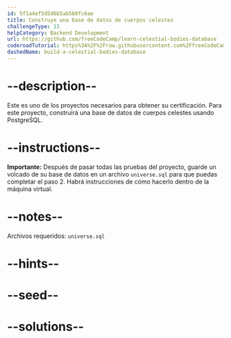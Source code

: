 ```yaml
---
id: 5f1a4ef5d5d6b5ab580fc6ae
title: Construye una base de datos de cuerpos celestes
challengeType: 13
helpCategory: Backend Development
url: https://github.com/freeCodeCamp/learn-celestial-bodies-database
coderoadTutorial: https%3A%2F%2Fraw.githubusercontent.com%2FfreeCodeCamp%2Flearn-celestial-bodies-database%2Fmain%2Ftutorial.json
dashedName: build-a-celestial-bodies-database
---
```


# --description--

Este es uno de los proyectos necesarios para obtener su certificación. Para este proyecto, construirá una base de datos de cuerpos celestes usando PostgreSQL.

# --instructions--

**Importante:** Después de pasar todas las pruebas del proyecto, guarde un volcado de su base de datos en un archivo `universe.sql` para que puedas completar el paso 2. Habrá instrucciones de cómo hacerlo dentro de la máquina virtual.

# --notes--

Archivos requeridos: `universe.sql`

# --hints--

# --seed--

# --solutions--
